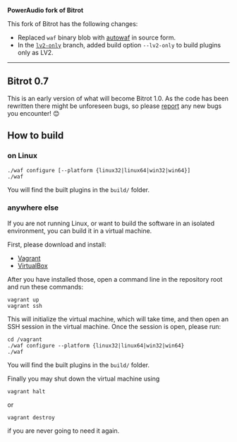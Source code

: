 **PowerAudio fork of Bitrot**

This fork of Bitrot has the following changes:

* Replaced `waf` binary blob with [autowaf] in source form.
* In the [`lv2-only`] branch, added build option `--lv2-only` to build plugins
  only as LV2.

[autowaf]: https://github.com/drobilla/autowaf
[`lv2-only`]: https://github.com/poweraudio/bitrot/tree/lv2-only

---

Bitrot 0.7
----------

This is an early version of what will become Bitrot 1.0.
As the code has been rewritten there might be unforeseen bugs, so please [report](https://github.com/grejppi/bitrot/issues) any new bugs you encounter! 😊

## How to build

### on Linux

```
./waf configure [--platform {linux32|linux64|win32|win64}]
./waf
```

You will find the built plugins in the `build/` folder.

### anywhere else

If you are not running Linux, or want to build the software in
an isolated environment, you can build it in a virtual machine.

First, please download and install:
* [Vagrant](https://www.vagrantup.com/)
* [VirtualBox](https://www.virtualbox.org/)

After you have installed those, open a command line in the repository
root and run these commands:

```
vagrant up
vagrant ssh
```

This will initialize the virtual machine, which will take time,
and then open an SSH session in the virtual machine.
Once the session is open, please run:

```
cd /vagrant
./waf configure --platform {linux32|linux64|win32|win64}
./waf
```

You will find the built plugins in the `build/` folder.

Finally you may shut down the virtual machine using

```
vagrant halt
```

or

```
vagrant destroy
```

if you are never going to need it again.
